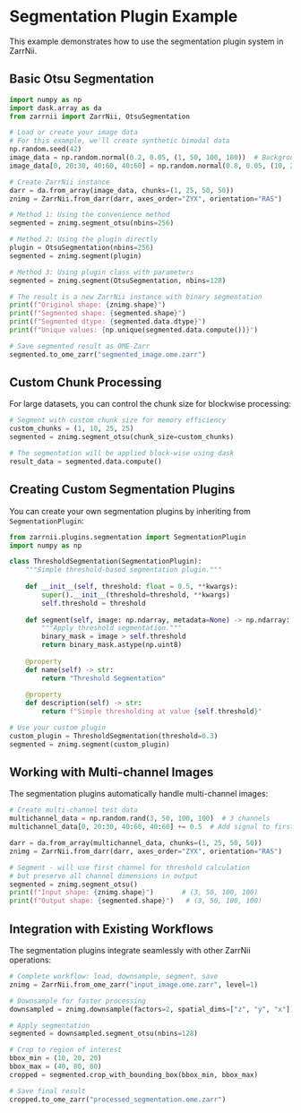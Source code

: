# Segmentation Plugin Example

This example demonstrates how to use the segmentation plugin system in ZarrNii.

## Basic Otsu Segmentation

```python
import numpy as np
import dask.array as da
from zarrnii import ZarrNii, OtsuSegmentation

# Load or create your image data
# For this example, we'll create synthetic bimodal data
np.random.seed(42)
image_data = np.random.normal(0.2, 0.05, (1, 50, 100, 100))  # Background
image_data[0, 20:30, 40:60, 40:60] = np.random.normal(0.8, 0.05, (10, 20, 20))  # Foreground

# Create ZarrNii instance
darr = da.from_array(image_data, chunks=(1, 25, 50, 50))
znimg = ZarrNii.from_darr(darr, axes_order="ZYX", orientation="RAS")

# Method 1: Using the convenience method
segmented = znimg.segment_otsu(nbins=256)

# Method 2: Using the plugin directly
plugin = OtsuSegmentation(nbins=256)
segmented = znimg.segment(plugin)

# Method 3: Using plugin class with parameters
segmented = znimg.segment(OtsuSegmentation, nbins=128)

# The result is a new ZarrNii instance with binary segmentation
print(f"Original shape: {znimg.shape}")
print(f"Segmented shape: {segmented.shape}")
print(f"Segmented dtype: {segmented.data.dtype}")
print(f"Unique values: {np.unique(segmented.data.compute())}")

# Save segmented result as OME-Zarr
segmented.to_ome_zarr("segmented_image.ome.zarr")
```

## Custom Chunk Processing

For large datasets, you can control the chunk size for blockwise processing:

```python
# Segment with custom chunk size for memory efficiency
custom_chunks = (1, 10, 25, 25)
segmented = znimg.segment_otsu(chunk_size=custom_chunks)

# The segmentation will be applied block-wise using dask
result_data = segmented.data.compute()
```

## Creating Custom Segmentation Plugins

You can create your own segmentation plugins by inheriting from `SegmentationPlugin`:

```python
from zarrnii.plugins.segmentation import SegmentationPlugin
import numpy as np

class ThresholdSegmentation(SegmentationPlugin):
    """Simple threshold-based segmentation plugin."""
    
    def __init__(self, threshold: float = 0.5, **kwargs):
        super().__init__(threshold=threshold, **kwargs)
        self.threshold = threshold
    
    def segment(self, image: np.ndarray, metadata=None) -> np.ndarray:
        """Apply threshold segmentation."""
        binary_mask = image > self.threshold
        return binary_mask.astype(np.uint8)
    
    @property
    def name(self) -> str:
        return "Threshold Segmentation"
    
    @property
    def description(self) -> str:
        return f"Simple thresholding at value {self.threshold}"

# Use your custom plugin
custom_plugin = ThresholdSegmentation(threshold=0.3)
segmented = znimg.segment(custom_plugin)
```

## Working with Multi-channel Images

The segmentation plugins automatically handle multi-channel images:

```python
# Create multi-channel test data
multichannel_data = np.random.rand(3, 50, 100, 100)  # 3 channels
multichannel_data[0, 20:30, 40:60, 40:60] += 0.5  # Add signal to first channel

darr = da.from_array(multichannel_data, chunks=(1, 25, 50, 50))
znimg = ZarrNii.from_darr(darr, axes_order="ZYX", orientation="RAS")

# Segment - will use first channel for threshold calculation
# but preserve all channel dimensions in output
segmented = znimg.segment_otsu()
print(f"Input shape: {znimg.shape}")       # (3, 50, 100, 100)
print(f"Output shape: {segmented.shape}")   # (3, 50, 100, 100)
```

## Integration with Existing Workflows

The segmentation plugins integrate seamlessly with other ZarrNii operations:

```python
# Complete workflow: load, downsample, segment, save
znimg = ZarrNii.from_ome_zarr("input_image.ome.zarr", level=1)

# Downsample for faster processing
downsampled = znimg.downsample(factors=2, spatial_dims=["z", "y", "x"])

# Apply segmentation
segmented = downsampled.segment_otsu(nbins=128)

# Crop to region of interest
bbox_min = (10, 20, 20)
bbox_max = (40, 80, 80)
cropped = segmented.crop_with_bounding_box(bbox_min, bbox_max)

# Save final result
cropped.to_ome_zarr("processed_segmentation.ome.zarr")
```